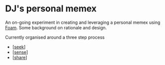 # DJ's personal memex

An on-going experiment in creating and leveraging a personal memex using [Foam](https://foambubble.githubio/). Some background on rationale and design.

Currently organised around a three step process

- [[seek]]
- [[sense]]
- [[share]]

[//begin]: # "Autogenerated link references for markdown compatibility"
[seek]: _site/seek/seek "Seek"
[sense]: _site/sense/sense "Sense"
[share]: _site/share/share "Share"
[//end]: # "Autogenerated link references"

